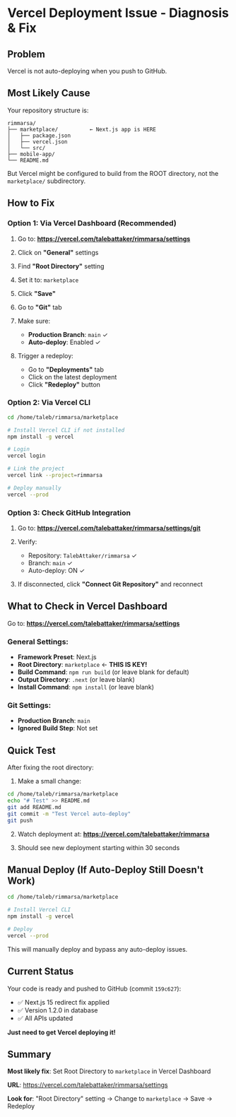 # Vercel Deployment Issue - Diagnosis & Fix

## Problem
Vercel is not auto-deploying when you push to GitHub.

## Most Likely Cause

Your repository structure is:
```
rimmarsa/
├── marketplace/          ← Next.js app is HERE
│   ├── package.json
│   ├── vercel.json
│   └── src/
├── mobile-app/
└── README.md
```

But Vercel might be configured to build from the ROOT directory, not the `marketplace/` subdirectory.

## How to Fix

### Option 1: Via Vercel Dashboard (Recommended)

1. Go to: **https://vercel.com/talebattaker/rimmarsa/settings**

2. Click on **"General"** settings

3. Find **"Root Directory"** setting

4. Set it to: `marketplace`

5. Click **"Save"**

6. Go to **"Git"** tab

7. Make sure:
   - **Production Branch**: `main` ✓
   - **Auto-deploy**: Enabled ✓

8. Trigger a redeploy:
   - Go to **"Deployments"** tab
   - Click on the latest deployment
   - Click **"Redeploy"** button

### Option 2: Via Vercel CLI

```bash
cd /home/taleb/rimmarsa/marketplace

# Install Vercel CLI if not installed
npm install -g vercel

# Login
vercel login

# Link the project
vercel link --project=rimmarsa

# Deploy manually
vercel --prod
```

### Option 3: Check GitHub Integration

1. Go to: **https://vercel.com/talebattaker/rimmarsa/settings/git**

2. Verify:
   - Repository: `TalebAttaker/rimmarsa` ✓
   - Branch: `main` ✓
   - Auto-deploy: ON ✓

3. If disconnected, click **"Connect Git Repository"** and reconnect

## What to Check in Vercel Dashboard

Go to: **https://vercel.com/talebattaker/rimmarsa/settings**

### General Settings:
- **Framework Preset**: Next.js
- **Root Directory**: `marketplace` ← **THIS IS KEY!**
- **Build Command**: `npm run build` (or leave blank for default)
- **Output Directory**: `.next` (or leave blank)
- **Install Command**: `npm install` (or leave blank)

### Git Settings:
- **Production Branch**: `main`
- **Ignored Build Step**: Not set

## Quick Test

After fixing the root directory:

1. Make a small change:
```bash
cd /home/taleb/rimmarsa/marketplace
echo "# Test" >> README.md
git add README.md
git commit -m "Test Vercel auto-deploy"
git push
```

2. Watch deployment at: **https://vercel.com/talebattaker/rimmarsa**

3. Should see new deployment starting within 30 seconds

## Manual Deploy (If Auto-Deploy Still Doesn't Work)

```bash
cd /home/taleb/rimmarsa/marketplace

# Install Vercel CLI
npm install -g vercel

# Deploy
vercel --prod
```

This will manually deploy and bypass any auto-deploy issues.

## Current Status

Your code is ready and pushed to GitHub (commit `159c627`):
- ✅ Next.js 15 redirect fix applied
- ✅ Version 1.2.0 in database
- ✅ All APIs updated

**Just need to get Vercel deploying it!**

## Summary

**Most likely fix**: Set Root Directory to `marketplace` in Vercel Dashboard

**URL**: https://vercel.com/talebattaker/rimmarsa/settings

**Look for**: "Root Directory" setting → Change to `marketplace` → Save → Redeploy
